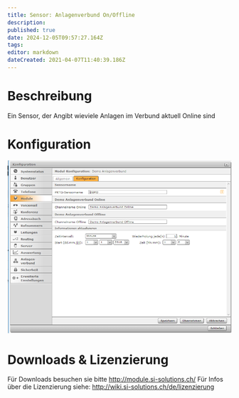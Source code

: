 ```yaml
---
title: Sensor: Anlagenverbund On/Offline
description: 
published: true
date: 2024-12-05T09:57:27.164Z
tags: 
editor: markdown
dateCreated: 2021-04-07T11:40:39.186Z
---
```


# Beschreibung
Ein Sensor, der Angibt wieviele Anlagen im Verbund aktuell Online sind
# Konfiguration
![Anlageverbund](/uploads/prtg/anlageverbund.png "Anlageverbund")
# Downloads & Lizenzierung
Für Downloads besuchen sie bitte http://module.si-solutions.ch/
Für Infos über die Lizenzierung siehe: http://wiki.si-solutions.ch/de/lizenzierung